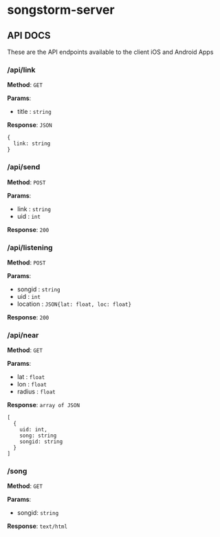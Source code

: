 # songstorm-server

## API DOCS

These are the API endpoints available to the client iOS and Android Apps

### /api/link

**Method**: `GET`

**Params**:
- title : `string`

**Response**: `JSON`
```
{
  link: string
}
```

### /api/send

**Method**: `POST`

**Params**:
- link : `string`
- uid : `int`

**Response**: `200`

### /api/listening

**Method**: `POST`

**Params**:
- songid : `string`
- uid : `int`
- location : `JSON{lat: float, loc: float}`

**Response**: `200`

### /api/near

**Method**: `GET`

**Params**:
- lat : `float`
- lon : `float`
- radius : `float`

**Response**: `array of JSON`

```
[
  {
    uid: int,
    song: string
    songid: string
  }
]
```

### /song

**Method**: `GET`

**Params**:
- songid: `string`

**Response**: `text/html`
